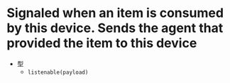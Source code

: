 # Signaled when an item is consumed by this device. Sends the agent that provided the item to this device

- 型
  - `listenable(payload)`
